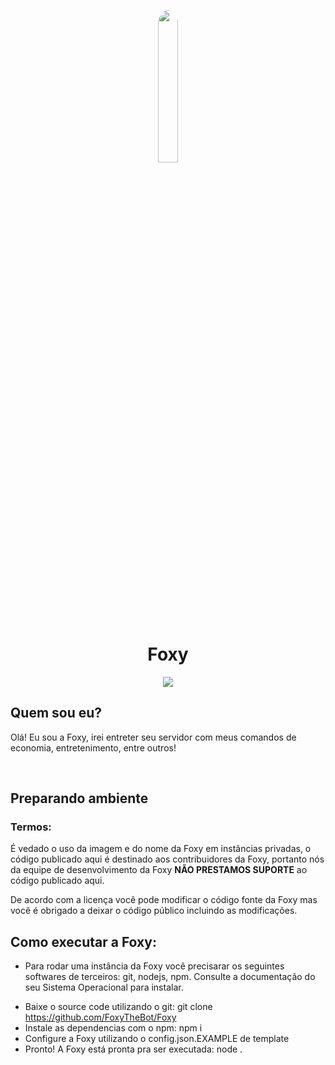 <p align="center">
<img width="25%" style="border-radius: 50%;" src="https://foxywebsite.ml/assets/images/Foxy.png">
<br>
<h1 align="center">Foxy</h1>

 </p>
  <p align="center">
<a href="https://github.com/FoxyTheBot/blob/master/LICENSE"><img src="https://img.shields.io/badge/license-AGPL%20v3-blue.svg?style=for-the-badge&logo=gnu&labelColor=black"></a>
</p>

## Quem sou eu?
Olá! Eu sou a Foxy, irei entreter seu servidor com meus comandos de economia, entretenimento, entre outros!

<br>

## Preparando ambiente

### Termos:
É vedado o uso da imagem e do nome da Foxy em instâncias privadas, o código publicado aqui é destinado aos contribuidores da Foxy, portanto nós da equipe de desenvolvimento da Foxy <strong>NÃO PRESTAMOS SUPORTE</strong> ao código publicado aqui.

De acordo com a licença você pode modificar o código fonte da Foxy mas você é obrigado a deixar o código público incluindo as modificações.
<br>

## Como executar a Foxy:

* Para rodar uma instância da Foxy você precisarar os seguintes softwares de terceiros: git, nodejs, npm.
Consulte a documentação do seu Sistema Operacional para instalar.

- Baixe o source code utilizando o git: git clone https://github.com/FoxyTheBot/Foxy
- Instale as dependencias com o npm: npm i
- Configure a Foxy utilizando o config.json.EXAMPLE de template
- Pronto! A Foxy está pronta pra ser executada: node .
